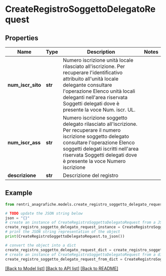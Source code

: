 # CreateRegistroSoggettoDelegatoRequest


## Properties

Name | Type | Description | Notes
------------ | ------------- | ------------- | -------------
**num_iscr_sito** | **str** | Numero iscrizione unità locale rilasciato all&#39;iscrizione. Per recuperare l&#39;identificativo attribuito all&#39;unità locale delegante consultare l&#39;operazione Elenco unità locali deleganti  nell&#39;area riservata Soggetti delegati dove è presente la voce Num. iscr. UL. | 
**num_iscr_ass** | **str** | Numero iscrizione soggetto delegato rilasciato all&#39;iscrizione. Per recuperare il numero iscrizione soggetto delegato consultare l&#39;operazione Elenco soggetti delegati iscritti nell&#39;area riservata Soggetti delegati dove è presente la voce Numero iscrizione | 
**descrizione** | **str** | Descrizione del registro | 

## Example

```python
from rentri_anagrafiche.models.create_registro_soggetto_delegato_request import CreateRegistroSoggettoDelegatoRequest

# TODO update the JSON string below
json = "{}"
# create an instance of CreateRegistroSoggettoDelegatoRequest from a JSON string
create_registro_soggetto_delegato_request_instance = CreateRegistroSoggettoDelegatoRequest.from_json(json)
# print the JSON string representation of the object
print(CreateRegistroSoggettoDelegatoRequest.to_json())

# convert the object into a dict
create_registro_soggetto_delegato_request_dict = create_registro_soggetto_delegato_request_instance.to_dict()
# create an instance of CreateRegistroSoggettoDelegatoRequest from a dict
create_registro_soggetto_delegato_request_from_dict = CreateRegistroSoggettoDelegatoRequest.from_dict(create_registro_soggetto_delegato_request_dict)
```
[[Back to Model list]](../README.md#documentation-for-models) [[Back to API list]](../README.md#documentation-for-api-endpoints) [[Back to README]](../README.md)


